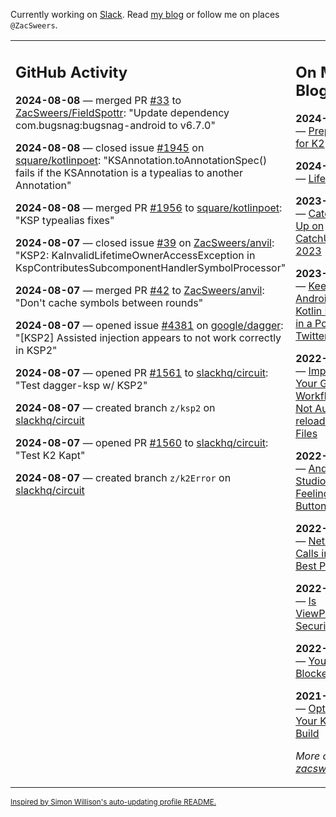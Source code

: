 Currently working on [Slack](https://slack.com/). Read [my blog](https://zacsweers.dev/) or follow me on places `@ZacSweers`.

<table><tr><td valign="top" width="60%">

## GitHub Activity
<!-- githubActivity starts -->
**2024-08-08** — merged PR [#33](https://github.com/ZacSweers/FieldSpottr/pull/33) to [ZacSweers/FieldSpottr](https://github.com/ZacSweers/FieldSpottr): "Update dependency com.bugsnag:bugsnag-android to v6.7.0"

**2024-08-08** — closed issue [#1945](https://github.com/square/kotlinpoet/issues/1945) on [square/kotlinpoet](https://github.com/square/kotlinpoet): "KSAnnotation.toAnnotationSpec() fails if the KSAnnotation is a typealias to another Annotation"

**2024-08-08** — merged PR [#1956](https://github.com/square/kotlinpoet/pull/1956) to [square/kotlinpoet](https://github.com/square/kotlinpoet): "KSP typealias fixes"

**2024-08-07** — closed issue [#39](https://github.com/ZacSweers/anvil/issues/39) on [ZacSweers/anvil](https://github.com/ZacSweers/anvil): "KSP2: KaInvalidLifetimeOwnerAccessException in KspContributesSubcomponentHandlerSymbolProcessor"

**2024-08-07** — merged PR [#42](https://github.com/ZacSweers/anvil/pull/42) to [ZacSweers/anvil](https://github.com/ZacSweers/anvil): "Don't cache symbols between rounds"

**2024-08-07** — opened issue [#4381](https://github.com/google/dagger/issues/4381) on [google/dagger](https://github.com/google/dagger): "[KSP2] Assisted injection appears to not work correctly in KSP2"

**2024-08-07** — opened PR [#1561](https://github.com/slackhq/circuit/pull/1561) to [slackhq/circuit](https://github.com/slackhq/circuit): "Test dagger-ksp w/ KSP2"

**2024-08-07** — created branch `z/ksp2` on [slackhq/circuit](https://github.com/slackhq/circuit)

**2024-08-07** — opened PR [#1560](https://github.com/slackhq/circuit/pull/1560) to [slackhq/circuit](https://github.com/slackhq/circuit): "Test K2 Kapt"

**2024-08-07** — created branch `z/k2Error` on [slackhq/circuit](https://github.com/slackhq/circuit)
<!-- githubActivity ends -->
</td><td valign="top" width="40%">

## On My Blog
<!-- blog starts -->
**2024-05-06** — [Preparing for K2](https://www.zacsweers.dev/preparing-for-k2/)

**2024-01-03** — [Life in 2024](https://www.zacsweers.dev/life-in-2024/)

**2023-07-09** — [Catching Up on CatchUp: 2023](https://www.zacsweers.dev/catching-up-on-catchup-2023/)

**2023-01-10** — [Keeping Android and Kotlin Healthy in a Post-Twitter World](https://www.zacsweers.dev/keeping-android-healthy/)

**2022-12-19** — [Improving Your Gradle Workflow by Not Auto-reloading Build Files](https://www.zacsweers.dev/improving-your-workflow-by-not-auto-reloading-build-files/)

**2022-11-30** — [Android Studio's "I'm Feeling Lucky" Button](https://www.zacsweers.dev/android-studios-im-feeling-lucky-button/)

**2022-11-22** — [Network Calls in Lint: Best Practices](https://www.zacsweers.dev/network-calls-in-lint-best-practices/)

**2022-10-17** — [Is ViewPump A Security Risk?](https://www.zacsweers.dev/is-viewpump-a-security-risk/)

**2022-05-23** — [You Are Not Blocked](https://www.zacsweers.dev/you-are-not-blocked/)

**2021-07-23** — [Optimizing Your Kotlin Build](https://www.zacsweers.dev/optimizing-your-kotlin-build/)
<!-- blog ends -->
_More on [zacsweers.dev](https://zacsweers.dev/)_
</td></tr></table>

<sub><a href="https://simonwillison.net/2020/Jul/10/self-updating-profile-readme/">Inspired by Simon Willison's auto-updating profile README.</a></sub>